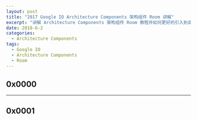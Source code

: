 ```yaml
---
layout: post
title: "2017 Google IO Architecture Components 架构组件 Room 讲解"
excerpt: "讲解 Architecture Components 架构组件 Room 教程并如何更好的引入到自己的架构中"
date: 2018-6-2
categories:
  - Architecture Components
tags:
  - Google IO
  - Architecture Components
  - Room
---
```


## 0x0000 



-------------------

## 0x0001




